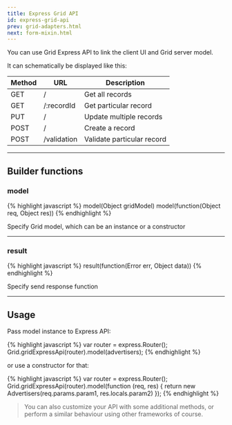 ```yaml
---
title: Express Grid API
id: express-grid-api
prev: grid-adapters.html
next: form-mixin.html
---
```


You can use Grid Express API to link the client UI and Grid server model.

It can schematically be displayed like this:

| Method   | URL   | Description |
|----------|--------|--------------|
| GET | / | Get all records |
| GET | /:recordId | Get particular record |
| PUT | / | Update multiple records |
| POST | / | Create a record |
| POST | /validation | Validate particular record |

----

## Builder functions

### model

{% highlight javascript %}
model(Object gridModel)
model(function(Object req, Object res))
{% endhighlight %}

Specify Grid model, which can be an instance or a constructor

----

### result

{% highlight javascript %}
result(function(Error err, Object data))
{% endhighlight %}

Specify send response function

----

## Usage

Pass model instance to Express API:

{% highlight javascript %}
var router = express.Router();
Grid.gridExpressApi(router).model(advertisers);
{% endhighlight %}

or use a constructor for that:

{% highlight javascript %}
var router = express.Router();
Grid.gridExpressApi(router).model(function (req, res) {
  return new Advertisers(req.params.param1, res.locals.param2)
});
{% endhighlight %}

> You can also customize your API with some additional methods,
> or perform a similar behaviour using other frameworks of course.
